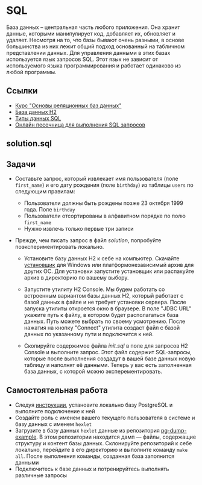 # SQL

База данных – центральная часть любого приложения. Она хранит данные, которыми манипулирует код, добавляет их, обновляет и удаляет. Несмотря на то, что базы бывают очень разными, в основе большинства из них лежит общий подход основанный на табличном представлении данных. Для управления данными в этих базах используется язык запросов SQL. Этот язык не зависит от используемого языка программирования и работает одинаково из любой программы.

## Ссылки

* [Курс "Основы реляционных баз данных"](https://ru.hexlet.io/courses/rdb-basics)
* [База данных H2](https://www.h2database.com/html/main.html)
* [Типы данных SQL](https://postgrespro.ru/docs/postgrespro/13/datatype)
* [Онлайн песочница для выполнения SQL запросов](https://www.db-fiddle.com/)

## solution.sql

## Задачи

* Составьте запрос, который извлекает имя пользователя (поле `first_name`) и его дату рождения (поле `birthday`) из таблицы `users` по следующим правилам:

  * Пользователи должны быть рождены позже 23 октября 1999 года. Поле `birthday`
  * Пользователи отсортированы в алфавитном порядке по полю `first_name`
  * Нужно извлечь только первые три записи

* Прежде, чем писать запрос в файл *solution*, попробуйте поэкспериментировать локально.

  * Установите базу данных H2 к себе на компьютер. Скачайте [установщик](https://h2database.com/h2-setup-2019-03-13.exe) для Windows или платформонезависимый архив для других ОС. Для установки запустите установщик или распакуйте архив в директорию по вашему выбору.

  * Запустите утилиту H2 Console. Мы будем работать со встроенным вариантом базы данных H2, который работает с базой данных в файле и не требует установки сервера. После запуска утилиты откроется окно в браузере. В поле "JDBC URL" укажите путь к файлу, в котором будет располагаться база данных. Путь можете выбрать по своему усмотрению. После нажатия на кнопку "Connect" утилита создаст файл с базой данных по указанному пути и подключится к ней.

  * Скопируйте содержимое файла *init.sql* в поле для запросов H2 Console и выполните запрос. Этот файл содержит SQL-запросы, которые после выполнения создадут в вашей базе данных новую таблицу и наполнят её данными. Теперь у вас есть заполненная база данных, с которой можно эксперементировать.

## Самостоятельная работа

* Следуя [инструкции](https://github.com/Hexlet/ru-instructions/blob/main/postgresql.md), установите локально базу PostgreSQL и выполните подключение к ней
* Cоздайте роль с именем вашего текущего пользователя в системе и базу данных с именем `hexlet`
* Загрузите в базу данных `hexlet` данные из репозитория [pg-dump-example](https://github.com/hexlet-components/pg-dump-example). В этом репозитории находится дамп — файлы, содержащие структуру и контент базы данных. Склонируйте репозиторий к себе локально, перейдите в его директорию и выполните команду `make all`. После выполнения команды, созданная база заполнится данными
* Подключитесь к базе данных и потренируйтесь выполнять различные запросы
